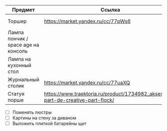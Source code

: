
| Предмет                             | Ссылка                                                                           | Фото                               |                                    |                   |
| ----------------------------------- | -------------------------------------------------------------------------------- | ---------------------------------- | ---------------------------------- | ----------------- |
| Торшер                              | https://market.yandex.ru/cc/77pWs6                                               | ![[IMG_5973.jpeg]]                 |                                    |                   |
| Лампа пончик / space age на консоль |                                                                                  | ![[IMG_5945.png]]![[IMG_5948.png]] | ![[IMG_5949.png]]![[IMG_5956.png]] | ![[IMG_5950.png]] |
| Лампа на кухонный стол              |                                                                                  | ![[IMG_5961.png]]![[IMG_5946.png]] |                                    |                   |
| Журнальный столик                   | https://market.yandex.ru/cc/77uaXQ                                               | ![[IMG_5975.png]]                  |                                    |                   |
| Статуя порше                        | https://www.traektoria.ru/product/1734982_aksessuar-part-de-creative-part-flock/ | ![[IMG_5974.png]]                  |                                    |                   |

- [ ] Поменять люстры
- [ ] Картины на стену за диваном
- [ ] Выложить плиткой батарейны щит